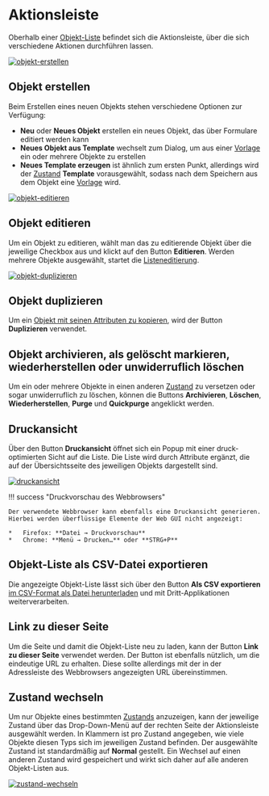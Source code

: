 # Aktionsleiste

Oberhalb einer [Objekt-Liste](index.md) befindet sich die Aktionsleiste, über die sich verschiedene Aktionen durchführen lassen.

[![objekt-erstellen](../../assets/images/de/grundlagen/aktionsleiste/1-al.png)](../../assets/images/de/grundlagen/aktionsleiste/1-al.png)

Objekt erstellen
----------------

Beim Erstellen eines neuen Objekts stehen verschiedene Optionen zur Verfügung:
<!---Todo: Fixme--->
*   **Neu** oder **Neues Objekt** erstellen ein neues Objekt, das über Formulare editiert werden kann
*   **Neues Objekt aus Template** wechselt zum Dialog, um aus einer [Vorlage](/display/de/Templates) ein oder mehrere Objekte zu erstellen
*   **Neues Template erzeugen** ist ähnlich zum ersten Punkt, allerdings wird der [Zustand](../lebens-und-dokumentationszyklus.md) **Template** vorausgewählt, sodass nach dem Speichern aus dem Objekt eine [Vorlage](/display/de/Templates) wird.

[![objekt-editieren](../../assets/images/de/grundlagen/aktionsleiste/2-al.png)](../../assets/images/de/grundlagen/aktionsleiste/2-al.png)

Objekt editieren
----------------
<!---Todo: Fixme--->
Um ein Objekt zu editieren, wählt man das zu editierende Objekt über die jeweilige Checkbox aus und klickt auf den Button **Editieren**. Werden mehrere Objekte ausgewählt, startet die [Listeneditierung](/display/de/Listeneditierung).

[![objekt-duplizieren](../../assets/images/de/grundlagen/aktionsleiste/3-al.png)](../../assets/images/de/grundlagen/aktionsleiste/3-al.png)

Objekt duplizieren
------------------
<!---Todo: Fixme--->
Um ein [Objekt mit seinen Attributen zu kopieren](/display/de/Objekte+duplizieren), wird der Button **Duplizieren** verwendet.

Objekt archivieren, als gelöscht markieren, wiederherstellen oder unwiderruflich löschen
----------------------------------------------------------------------------------------

Um ein oder mehrere Objekte in einen anderen [Zustand](../lebens-und-dokumentationszyklus.md) zu versetzen oder sogar unwiderruflich zu löschen, können die Buttons **Archivieren**, **Löschen**, **Wiederherstellen**, **Purge** und **Quickpurge** angeklickt werden.

Druckansicht
------------

Über den Button **Druckansicht** öffnet sich ein Popup mit einer druck-optimierten Sicht auf die Liste. Die Liste wird durch Attribute ergänzt, die auf der Übersichtsseite des jeweiligen Objekts dargestellt sind.

[![druckansicht](../../assets/images/de/grundlagen/aktionsleiste/4-al.png)](../../assets/images/de/grundlagen/aktionsleiste/4-al.png)

!!! success "Druckvorschau des Webbrowsers"

    Der verwendete Webbrowser kann ebenfalls eine Druckansicht generieren. Hierbei werden überflüssige Elemente der Web GUI nicht angezeigt:

    *   Firefox: **Datei → Druckvorschau**
    *   Chrome: **Menü → Drucken…** oder **STRG+P**

Objekt-Liste als CSV-Datei exportieren
--------------------------------------
<!---Todo: Fixme--->
Die angezeigte Objekt-Liste lässt sich über den Button **Als CSV exportieren** [im CSV-Format als Datei herunterladen](/display/de/CSV-Datenexport) und mit Dritt-Applikationen weiterverarbeiten.

Link zu dieser Seite
--------------------

Um die Seite und damit die Objekt-Liste neu zu laden, kann der Button **Link zu dieser Seite** verwendet werden. Der Button ist ebenfalls nützlich, um die eindeutige URL zu erhalten. Diese sollte allerdings mit der in der Adressleiste des Webbrowsers angezeigten URL übereinstimmen.

Zustand wechseln
----------------

Um nur Objekte eines bestimmten [Zustands](../lebens-und-dokumentationszyklus.md) anzuzeigen, kann der jeweilige Zustand über das Drop-Down-Menü auf der rechten Seite der Aktionsleiste ausgewählt werden. In Klammern ist pro Zustand angegeben, wie viele Objekte diesen Typs sich im jeweiligen Zustand befinden. Der ausgewählte Zustand ist standardmäßig auf **Normal** gestellt. Ein Wechsel auf einen anderen Zustand wird gespeichert und wirkt sich daher auf alle anderen Objekt-Listen aus.

[![zustand-wechseln](../../assets/images/de/grundlagen/aktionsleiste/5-al.png)](../../assets/images/de/grundlagen/aktionsleiste/5-al.png)